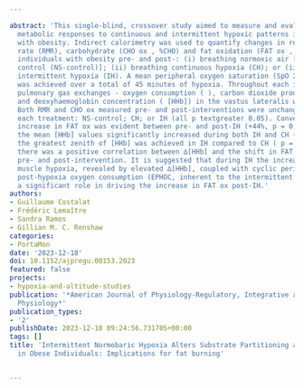 ---
abstract: 'This single-blind, crossover study aimed to measure and evaluate the short-term
  metabolic responses to continuous and intermittent hypoxic patterns in individuals
  with obesity. Indirect calorimetry was used to quantify changes in resting metabolic
  rate (RMR), carbohydrate (CHO ox , %CHO) and fat oxidation (FAT ox , %FAT) in nine
  individuals with obesity pre- and post-: (i) breathing normoxic air [normoxic sham
  control (NS-control)]; (ii) breathing continuous hypoxia (CH); or (iii) breathing
  intermittent hypoxia (IH). A mean peripheral oxygen saturation (SpO 2 ) of 80-85%
  was achieved over a total of 45 minutes of hypoxia. Throughout each intervention
  pulmonary gas exchanges - oxygen consumption ( ), carbon dioxide production ( -
  and deoxyhaemoglobin concentration ( [HHb]) in the vastus lateralis were measured.
  Both RMR and CHO ox measured pre- and post-interventions were unchanged following
  each treatment: NS-control; CH; or IH (all p textgreater 0.05). Conversely, a significant
  increase in FAT ox was evident between pre- and post-IH (+44%, p = 0.048). While
  the mean [HHb] values significantly increased during both IH and CH ( ptextless0.05),
  the greatest zenith of [HHb] was achieved in IH compared to CH ( p = 0.002). Furthermore,
  there was a positive correlation between ∆[HHb] and the shift in FAT ox measured
  pre- and post-intervention. It is suggested that during IH the increased bouts of
  muscle hypoxia, revealed by elevated ∆[HHb], coupled with cyclic periods of excess
  post-hypoxia oxygen consumption (EPHOC, inherent to the intermittent pattern) played
  a significant role in driving the increase in FAT ox post-IH.'
authors:
- Guillaume Costalat
- Frédéric Lemaître
- Sandra Ramos
- Gillian M. C. Renshaw
categories:
- PortaMon
date: '2023-12-18'
doi: 10.1152/ajpregu.00153.2023
featured: false
projects:
- hypoxia-and-altitude-studies
publication: '*American Journal of Physiology-Regulatory, Integrative and Comparative
  Physiology*'
publication_types:
- '2'
publishDate: 2023-12-18 09:24:56.731705+00:00
tags: []
title: 'Intermittent Normobaric Hypoxia Alters Substrate Partitioning and Muscle Oxygenation
  in Obese Individuals: Implications for fat burning'

---

